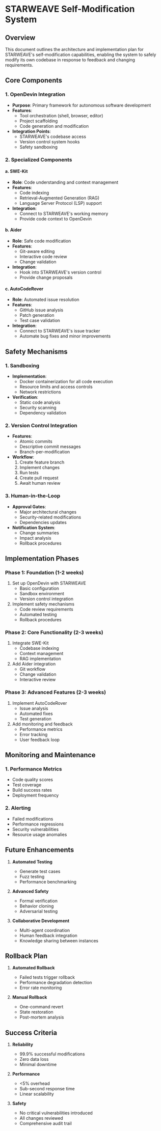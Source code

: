 # STARWEAVE Self-Modification System

## Overview
This document outlines the architecture and implementation plan for STARWEAVE's self-modification capabilities, enabling the system to safely modify its own codebase in response to feedback and changing requirements.

## Core Components

### 1. OpenDevin Integration
- **Purpose**: Primary framework for autonomous software development
- **Features**:
  - Tool orchestration (shell, browser, editor)
  - Project scaffolding
  - Code generation and modification
- **Integration Points**:
  - STARWEAVE's codebase access
  - Version control system hooks
  - Safety sandboxing

### 2. Specialized Components

#### a. SWE-Kit
- **Role**: Code understanding and context management
- **Features**:
  - Code indexing
  - Retrieval-Augmented Generation (RAG)
  - Language Server Protocol (LSP) support
- **Integration**:
  - Connect to STARWEAVE's working memory
  - Provide code context to OpenDevin

#### b. Aider
- **Role**: Safe code modification
- **Features**:
  - Git-aware editing
  - Interactive code review
  - Change validation
- **Integration**:
  - Hook into STARWEAVE's version control
  - Provide change proposals

#### c. AutoCodeRover
- **Role**: Automated issue resolution
- **Features**:
  - GitHub issue analysis
  - Patch generation
  - Test case validation
- **Integration**:
  - Connect to STARWEAVE's issue tracker
  - Automate bug fixes and minor improvements

## Safety Mechanisms

### 1. Sandboxing
- **Implementation**:
  - Docker containerization for all code execution
  - Resource limits and access controls
  - Network restrictions
- **Verification**:
  - Static code analysis
  - Security scanning
  - Dependency validation

### 2. Version Control Integration
- **Features**:
  - Atomic commits
  - Descriptive commit messages
  - Branch-per-modification
- **Workflow**:
  1. Create feature branch
  2. Implement changes
  3. Run tests
  4. Create pull request
  5. Await human review

### 3. Human-in-the-Loop
- **Approval Gates**:
  - Major architectural changes
  - Security-related modifications
  - Dependencies updates
- **Notification System**:
  - Change summaries
  - Impact analysis
  - Rollback procedures

## Implementation Phases

### Phase 1: Foundation (1-2 weeks)
1. Set up OpenDevin with STARWEAVE
   - Basic configuration
   - Sandbox environment
   - Version control integration
2. Implement safety mechanisms
   - Code review requirements
   - Automated testing
   - Rollback procedures

### Phase 2: Core Functionality (2-3 weeks)
1. Integrate SWE-Kit
   - Codebase indexing
   - Context management
   - RAG implementation
2. Add Aider integration
   - Git workflow
   - Change validation
   - Interactive review

### Phase 3: Advanced Features (2-3 weeks)
1. Implement AutoCodeRover
   - Issue analysis
   - Automated fixes
   - Test generation
2. Add monitoring and feedback
   - Performance metrics
   - Error tracking
   - User feedback loop

## Monitoring and Maintenance

### 1. Performance Metrics
- Code quality scores
- Test coverage
- Build success rates
- Deployment frequency

### 2. Alerting
- Failed modifications
- Performance regressions
- Security vulnerabilities
- Resource usage anomalies

## Future Enhancements
1. **Automated Testing**
   - Generate test cases
   - Fuzz testing
   - Performance benchmarking

2. **Advanced Safety**
   - Formal verification
   - Behavior cloning
   - Adversarial testing

3. **Collaborative Development**
   - Multi-agent coordination
   - Human feedback integration
   - Knowledge sharing between instances

## Rollback Plan
1. **Automated Rollback**
   - Failed tests trigger rollback
   - Performance degradation detection
   - Error rate monitoring

2. **Manual Rollback**
   - One-command revert
   - State restoration
   - Post-mortem analysis

## Success Criteria
1. **Reliability**
   - 99.9% successful modifications
   - Zero data loss
   - Minimal downtime

2. **Performance**
   - <5% overhead
   - Sub-second response time
   - Linear scalability

3. **Safety**
   - No critical vulnerabilities introduced
   - All changes reviewed
   - Comprehensive audit trail
